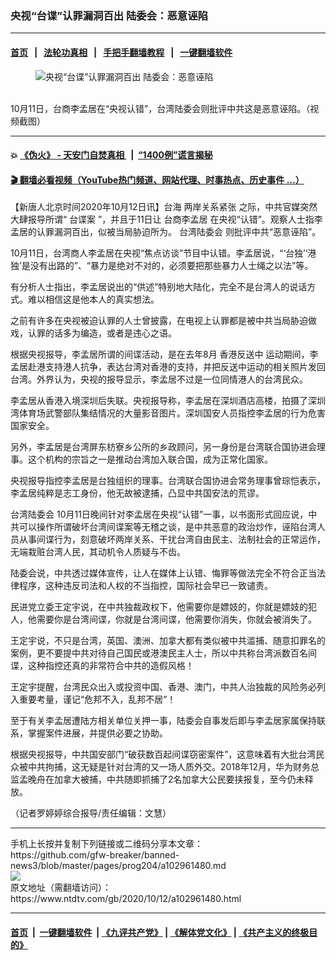 ### 央视“台谍”认罪漏洞百出 陆委会：恶意诬陷
------------------------

#### [首页](https://github.com/gfw-breaker/banned-news3/blob/master/README.md) &nbsp;&nbsp;|&nbsp;&nbsp; [法轮功真相](https://github.com/begood0513/basic/blob/master/README.md)  &nbsp;&nbsp;|&nbsp;&nbsp; [手把手翻墙教程](https://github.com/gfw-breaker/guides/wiki)  &nbsp;&nbsp;|&nbsp;&nbsp; [一键翻墙软件](https://github.com/gfw-breaker/nogfw/blob/master/README.md)  



<div><div class="featured_image">
 <figure>
  <img alt="央视“台谍”认罪漏洞百出 陆委会：恶意诬陷" src="https://i.ntdtv.com/assets/uploads/2020/10/1-95-800x450.jpg"/>
 </figure><br/>
 <span class="caption">
  10月11日，台商李孟居在“央视认错”，台湾陆委会则批评中共这是恶意诬陷。（视频截图）
 </span>
</div>
</div><hr/>

#### 💥 [《伪火》 - 天安门自焚真相 ](http://158.247.195.190:10000/videos/blog/weihuo.html)&nbsp; |&nbsp; [“1400例”谎言揭秘  ](http://158.247.195.190:10000/videos/blog/jiexi1400.html)

#### [ 🎬  翻墙必看视频（YouTube热门频道、网站代理、时事热点、历史事件 ...）](https://github.com/gfw-breaker/links/blob/master/banned.md)

<div><div class="post_content" itemprop="articleBody">
 <p>
  【新唐人北京时间2020年10月12日讯】台海
  <ok href="https://www.ntdtv.com/gb/两岸关系紧张.htm">
   两岸关系紧张
  </ok>
  之际，中共官媒突然大肆报导所谓“
  <ok href="https://www.ntdtv.com/gb/台谍案.htm">
   台谍案
  </ok>
  ”，并且于11日让
  <ok href="https://www.ntdtv.com/gb/台商李孟居.htm">
   台商李孟居
  </ok>
  在央视“认错”。观察人士指李孟居的认罪漏洞百出，似被当局胁迫所为。
  <ok href="https://www.ntdtv.com/gb/台湾陆委会.htm">
   台湾陆委会
  </ok>
  则批评中共“恶意诬陷”。
 </p>
 <p>
  10月11日，台湾商人李孟居在央视“焦点访谈”节目中认错。李孟居说，“‘台独’‘港独’是没有出路的”、“暴力是绝对不对的，必须要把那些暴力人士绳之以法”等。
 </p>
 <p>
  有分析人士指出，李孟居说出的“供述”特别地大陆化，完全不是台湾人的说话方式。难以相信这是他本人的真实想法。
 </p>
 <p>
  之前有许多在央视被迫认罪的人士曾披露，在电视上认罪都是被中共当局胁迫做戏，认罪的话多为编造，或者是违心之语。
 </p>
 <p>
  根据央视报导，李孟居所谓的间谍活动，是在去年8月
  <ok href="https://www.ntdtv.com/gb/prog422848.htm">
   香港反送中
  </ok>
  运动期间，李孟居赴港支持港人抗争，表达台湾对香港的支持，并把反送中运动的相关照片发回台湾。外界认为，央视的报导显示，李孟居不过是一位同情港人的台湾民众。
 </p>
 <p>
  李孟居从香港入境深圳后失联。央视报导称，李孟居在深圳酒店高楼，拍摄了深圳湾体育场武警部队集结情况的大量影音图片。深圳国安人员指控李孟居的行为危害国家安全。
 </p>
 <p>
  另外，李孟居是台湾屏东枋寮乡公所的乡政顾问，另一身份是台湾联合国协进会理事。这个机构的宗旨之一是推动台湾加入联合国，成为正常化国家。
 </p>
 <p>
  央视报导指控李孟居是台独组织的理事。台湾联合国协进会常务理事曾琮恺表示，李孟居纯粹是志工身份，他无故被逮捕，凸显中共国安法的荒谬。
 </p>
 <p>
  <ok href="https://www.ntdtv.com/gb/台湾陆委会.htm">
   台湾陆委会
  </ok>
  10月11日晚间针对李孟居在央视“认错”一事，以书面形式回应说，中共可以操作所谓破坏台湾间谍案等无稽之谈，是中共恶意的政治炒作，诬陷台湾人员从事间谍行为，刻意破坏两岸关系、干扰台湾自由民主、法制社会的正常运作，无端栽赃台湾人民，其动机令人质疑与不齿。
 </p>
 <p>
  陆委会说，中共透过媒体宣传，让人在媒体上认错、悔罪等做法完全不符合正当法律程序，这种违反司法和人权的不当指控，国际社会早已一致谴责。
 </p>
 <p>
  民进党立委王定宇说，在中共独裁政权下，他需要你是嫖妓的，你就是嫖妓的犯人，他需要你是台湾间谍，你就是台湾间谍，他需要你消失，你就会被消失了。
 </p>
 <p>
  王定宇说，不只是台湾，英国、澳洲、加拿大都有类似被中共滥捕、随意扣罪名的案例，更不要提中共对待自己国民或港澳民主人士，所以中共称台湾派数百名间谍，这种指控还真的非常符合中共的造假风格！
 </p>
 <p>
  王定宇提醒，台湾民众出入或投资中国、香港、澳门，中共人治独裁的风险务必列入重要考量，谨记“危邦不入，乱邦不居”！
 </p>
 <p>
  至于有关李孟居遭陆方相关单位关押一事，陆委会自事发后即与李孟居家属保持联系，掌握案件进展，并提供必要之协助。
 </p>
 <p>
  根据央视报导，中共国安部门“破获数百起间谍窃密案件”，这意味着有大批台湾民众被中共拘捕，这无疑是针对台湾的又一场人质外交。2018年12月，华为财务总监孟晚舟在加拿大被捕，中共随即抓捕了2名加拿大公民要挟报复，至今仍未释放。
 </p>
 <p>
  （记者罗婷婷综合报导/责任编辑：文慧）
 </p>
 <div class="single_ad">
 </div>
</div>
</div>
<hr/>
手机上长按并复制下列链接或二维码分享本文章：<br/>
https://github.com/gfw-breaker/banned-news3/blob/master/pages/prog204/a102961480.md <br/>
<a href='https://github.com/gfw-breaker/banned-news3/blob/master/pages/prog204/a102961480.md'><img src='https://github.com/gfw-breaker/banned-news3/blob/master/pages/prog204/a102961480.md.png'/></a> <br/>
原文地址（需翻墙访问）：https://www.ntdtv.com/gb/2020/10/12/a102961480.html


------------------------
#### [首页](https://github.com/gfw-breaker/banned-news3/blob/master/README.md) &nbsp;|&nbsp; [一键翻墙软件](https://github.com/gfw-breaker/nogfw/blob/master/README.md) &nbsp;| [《九评共产党》](https://github.com/gfw-breaker/9ping.md/blob/master/README.md#九评之一评共产党是什么) | [《解体党文化》](https://github.com/gfw-breaker/jtdwh.md/blob/master/README.md) | [《共产主义的终极目的》](https://github.com/gfw-breaker/gczydzjmd.md/blob/master/README.md)


<img src='http://gfw-breaker.win/banned-news3/pages/prog204/a102961480.md' width='0px' height='0px'/>